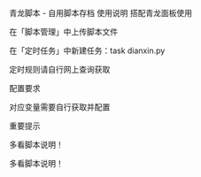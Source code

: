 青龙脚本 - 自用脚本存档
使用说明
搭配青龙面板使用

在「脚本管理」中上传脚本文件

在「定时任务」中新建任务：task dianxin.py

定时规则请自行网上查询获取

配置要求

对应变量需要自行获取并配置

重要提示

多看脚本说明！

多看脚本说明！
